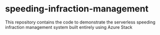 # speeding-infraction-management
This repository contains the code to demonstrate the serverless speeding infraction management system built entirely using Azure Stack
